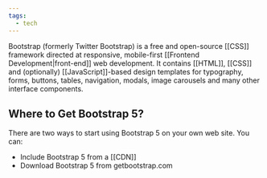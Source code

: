 ```yaml
---
tags:
  - tech
---
```

Bootstrap (formerly Twitter Bootstrap) is a free and open-source [[CSS]] framework directed at responsive, mobile-first [[Frontend Development|front-end]] web development. It contains [[HTML]], [[CSS]] and (optionally) [[JavaScript]]-based design templates for typography, forms, buttons, tables, navigation, modals, image carousels and many other interface components.

## Where to Get Bootstrap 5?

There are two ways to start using Bootstrap 5 on your own web site.
You can:
- Include Bootstrap 5 from a [[CDN]]
- Download Bootstrap 5 from getbootstrap.com

